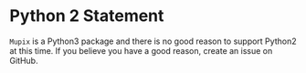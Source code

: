 # Python 2 Statement
`Mupix` is a Python3 package and there is no good reason to support Python2 at this time. If you believe you have a good reason, create an issue on GitHub.